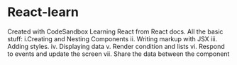 # React-learn
Created with CodeSandbox
Learning React from React docs.
All the basic stuff:
i.Creating and Nesting Components
ii. Writing markup with JSX
iii. Adding styles.
iv. Displaying data
v. Render condition and lists
vi. Respond to events and update the screen
vii. Share the data between the component
